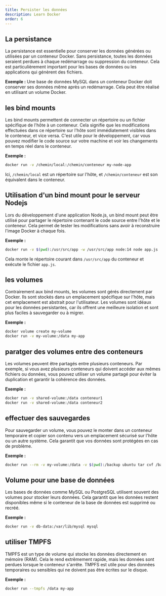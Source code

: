 ```yaml
---
title: Persister les données
description: Learn Docker
order: 6
---
```


## La persistance
La persistance est essentielle pour conserver les données générées ou utilisées par un conteneur Docker. Sans persistance, toutes les données seraient perdues à chaque redémarrage ou suppression du conteneur. Cela est particulièrement important pour les bases de données ou les applications qui génèrent des fichiers.

**Exemple :** Une base de données MySQL dans un conteneur Docker doit conserver ses données même après un redémarrage. Cela peut être réalisé en utilisant un volume Docker.

## les bind mounts
Les bind mounts permettent de connecter un répertoire ou un fichier spécifique de l'hôte à un conteneur. Cela signifie que les modifications effectuées dans ce répertoire sur l'hôte sont immédiatement visibles dans le conteneur, et vice versa. C'est utile pour le développement, car vous pouvez modifier le code source sur votre machine et voir les changements en temps réel dans le conteneur.

**Exemple :** 
```bash
docker run -v /chemin/local:/chemin/conteneur my-node-app
```
Ici, `/chemin/local` est un répertoire sur l'hôte, et `/chemin/conteneur` est son équivalent dans le conteneur.

## Utilisation d'un bind mount pour le serveur Nodejs
Lors du développement d'une application Node.js, un bind mount peut être utilisé pour partager le répertoire contenant le code source entre l'hôte et le conteneur. Cela permet de tester les modifications sans avoir à reconstruire l'image Docker à chaque fois.

**Exemple :**
```bash
docker run -v $(pwd):/usr/src/app -w /usr/src/app node:14 node app.js
```
Cela monte le répertoire courant dans `/usr/src/app` du conteneur et exécute le fichier `app.js`.

## les volumes
Contrairement aux bind mounts, les volumes sont gérés directement par Docker. Ils sont stockés dans un emplacement spécifique sur l'hôte, mais cet emplacement est abstrait pour l'utilisateur. Les volumes sont idéaux pour les données persistantes, car ils offrent une meilleure isolation et sont plus faciles à sauvegarder ou à migrer.

**Exemple :**
```bash
docker volume create my-volume
docker run -v my-volume:/data my-app
```

## paratger des volumes entre des conteneurs
Les volumes peuvent être partagés entre plusieurs conteneurs. Par exemple, si vous avez plusieurs conteneurs qui doivent accéder aux mêmes fichiers ou données, vous pouvez utiliser un volume partagé pour éviter la duplication et garantir la cohérence des données.

**Exemple :**
```bash
docker run -v shared-volume:/data conteneur1
docker run -v shared-volume:/data conteneur2
```

## effectuer des sauvegardes
Pour sauvegarder un volume, vous pouvez le monter dans un conteneur temporaire et copier son contenu vers un emplacement sécurisé sur l'hôte ou un autre système. Cela garantit que vos données sont protégées en cas de problème.

**Exemple :**
```bash
docker run --rm -v my-volume:/data -v $(pwd):/backup ubuntu tar cvf /backup/backup.tar /data
```

## Volume pour une base de données
Les bases de données comme MySQL ou PostgreSQL utilisent souvent des volumes pour stocker leurs données. Cela garantit que les données restent disponibles même si le conteneur de la base de données est supprimé ou recréé.

**Exemple :**
```bash
docker run -v db-data:/var/lib/mysql mysql
```

## utiliser TMPFS
TMPFS est un type de volume qui stocke les données directement en mémoire (RAM). Cela le rend extrêmement rapide, mais les données sont perdues lorsque le conteneur s'arrête. TMPFS est utile pour des données temporaires ou sensibles qui ne doivent pas être écrites sur le disque.

**Exemple :**
```bash
docker run --tmpfs /data my-app
```

